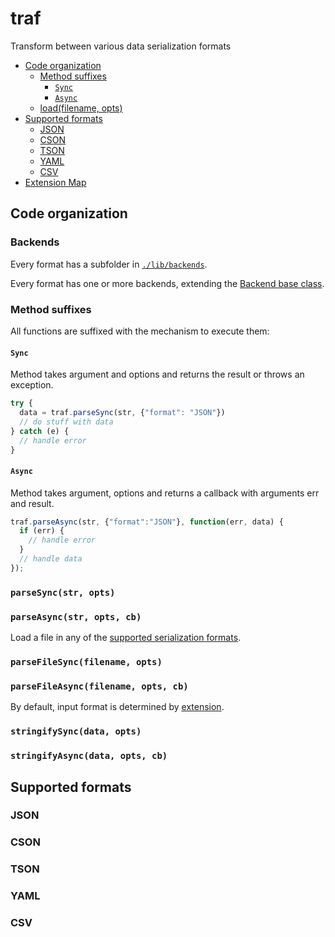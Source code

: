 # traf
Transform between various data serialization formats

<!-- BEGIN-MARKDOWN-TOC -->
* [Code organization](#code-organization)
	* [Method suffixes](#method-suffixes)
		* [`Sync`](#sync)
		* [`Async`](#async)
	* [load(filename, opts)](#loadfilename-opts)
* [Supported formats](#supported-formats)
	* [JSON](#json)
	* [CSON](#cson)
	* [TSON](#tson)
	* [YAML](#yaml)
	* [CSV](#csv)
* [Extension Map](#extension-map)

<!-- END-MARKDOWN-TOC -->

## Code organization

### Backends

Every format has a subfolder in [`./lib/backends`](./lib/backends).

Every format has one or more backends, extending the [Backend base
class](#module-backend-base).

### Method suffixes

All functions are suffixed with the mechanism to execute them:

#### `Sync`

Method takes argument and options and returns the result or
throws an exception.

```js
try {
  data = traf.parseSync(str, {"format": "JSON"})
  // do stuff with data
} catch (e) {
  // handle error
}
```

#### `Async`

Method takes argument, options and returns a callback with arguments
err and result.

```js
traf.parseAsync(str, {"format":"JSON"}, function(err, data) {
  if (err) {
    // handle error
  }
  // handle data
});
```


### `parseSync(str, opts)`
### `parseAsync(str, opts, cb)`

Load a file in any of the [supported serialization
formats](#supported-formats).


### `parseFileSync(filename, opts)`
### `parseFileAsync(filename, opts, cb)`

By default, input format is determined by [extension](#extension-map).

### `stringifySync(data, opts)`
### `stringifyAsync(data, opts, cb)`



## Supported formats

### JSON

### CSON

### TSON

### YAML

### CSV
